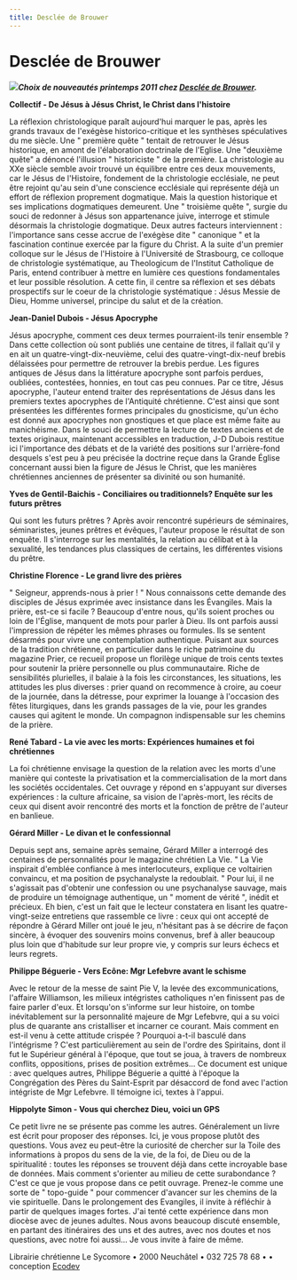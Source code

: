 ```yaml
---
title: Desclée de Brouwer
---
```


Desclée de Brouwer
==================

<span style="font-weight: bold;"><span style="font-style: italic;">![](/images/DDB.gif)Choix de nouveautés printemps 2011 chez [Desclée de Brouwer](http://www.rue-des-livres.com/editeurs/347/desclee_de_brouwer.html).</span></span>

<span style="font-weight: bold;">Collectif - De Jésus à Jésus Christ, le Christ dans l'histoire</span>

La réflexion christologique paraît aujourd'hui marquer le pas, après les grands travaux de l'exégèse historico-critique et les synthèses spéculatives du me siècle. Une " première quête " tentait de retrouver le Jésus historique, en amont de l'élaboration doctrinale de l'Eglise. Une "deuxième quête" a dénoncé l'illusion " historiciste " de la première. La christologie au XXe siècle semble avoir trouvé un équilibre entre ces deux mouvements, car le Jésus de l'Histoire, fondement de la christologie ecclésiale, ne peut être rejoint qu'au sein d'une conscience ecclésiale qui représente déjà un effort de réflexion proprement dogmatique. Mais la question historique et ses implications dogmatiques demeurent. Une " troisième quête ", surgie du souci de redonner à Jésus son appartenance juive, interroge et stimule désormais la christologie dogmatique. Deux autres facteurs interviennent : l'importance sans cesse accrue de l'exégèse dite " canonique " et la fascination continue exercée par la figure du Christ. A la suite d'un premier colloque sur le Jésus de l'Histoire à l'Université de Strasbourg, ce colloque de christologie systématique, au Theologicum de l'Institut Catholique de Paris, entend contribuer à mettre en lumière ces questions fondamentales et leur possible résolution. A cette fin, il centre sa réflexion et ses débats prospectifs sur le coeur de la christologie systématique : Jésus Messie de Dieu, Homme universel, principe du salut et de la création.

<span style="font-weight: bold;">Jean-Daniel Dubois - Jésus Apocryphe</span>

Jésus apocryphe, comment ces deux termes pourraient-ils tenir ensemble ? Dans cette collection où sont publiés une centaine de titres, il fallait qu'il y en ait un quatre-vingt-dix-neuvième, celui des quatre-vingt-dix-neuf brebis délaissées pour permettre de retrouver la brebis perdue. Les figures antiques de Jésus dans la littérature apocryphe sont parfois perdues, oubliées, contestées, honnies, en tout cas peu connues. Par ce titre, Jésus apocryphe, l'auteur entend traiter des représentations de Jésus dans les premiers textes apocryphes de l'Antiquité chrétienne. C'est ainsi que sont présentées les différentes formes principales du gnosticisme, qu'un écho est donné aux apocryphes non gnostiques et que place est même faite au manichéisme. Dans le souci de permettre la lecture de textes anciens et de textes originaux, maintenant accessibles en traduction, J-D Dubois restitue ici l'importance des débats et de la variété des positions sur l'arrière-fond desquels s'est peu à peu précisée la doctrine reçue dans la Grande Église concernant aussi bien la figure de Jésus le Christ, que les manières chrétiennes anciennes de présenter sa divinité ou son humanité.

<span style="font-weight: bold;">Yves de Gentil-Baichis - Conciliaires ou traditionnels? Enquête sur les futurs prêtres</span>

Qui sont les futurs prêtres ? Après avoir rencontré supérieurs de séminaires, séminaristes, jeunes prêtres et évêques, l'auteur propose le résultat de son enquête. Il s'interroge sur les mentalités, la relation au célibat et à la sexualité, les tendances plus classiques de certains, les différentes visions du prêtre.

<span style="font-weight: bold;">Christine Florence - Le grand livre des prières</span>

" Seigneur, apprends-nous à prier ! " Nous connaissons cette demande des disciples de Jésus exprimée avec insistance dans les Évangiles. Mais la prière, est-ce si facile ? Beaucoup d'entre nous, qu'ils soient proches ou loin de l'Église, manquent de mots pour parler à Dieu. Ils ont parfois aussi l'impression de répéter les mêmes phrases ou formules. Ils se sentent désarmés pour vivre une contemplation authentique. Puisant aux sources de la tradition chrétienne, en particulier dans le riche patrimoine du magazine Prier, ce recueil propose un florilège unique de trois cents textes pour soutenir la prière personnelle ou plus communautaire. Riche de sensibilités plurielles, il balaie à la fois les circonstances, les situations, les attitudes les plus diverses : prier quand on recommence à croire, au coeur de la journée, dans la détresse, pour exprimer la louange à l'occasion des fêtes liturgiques, dans les grands passages de la vie, pour les grandes causes qui agitent le monde. Un compagnon indispensable sur les chemins de la prière.

<span style="font-weight: bold;">René Tabard - La vie avec les morts: Expériences humaines et foi chrétiennes</span>

La foi chrétienne envisage la question de la relation avec les morts d'une manière qui conteste la privatisation et la commercialisation de la mort dans les sociétés occidentales. Cet ouvrage y répond en s'appuyant sur diverses expériences : la culture africaine, sa vision de l'après-mort, les récits de ceux qui disent avoir rencontré des morts et la fonction de prêtre de l'auteur en banlieue.

<span style="font-weight: bold;">Gérard Miller - Le divan et le confessionnal</span>

Depuis sept ans, semaine après semaine, Gérard Miller a interrogé des centaines de personnalités pour le magazine chrétien La Vie. " La Vie inspirait d'emblée confiance à mes interlocuteurs, explique ce voltairien convaincu, et ma position de psychanalyste la redoublait. " Pour lui, il ne s'agissait pas d'obtenir une confession ou une psychanalyse sauvage, mais de produire un témoignage authentique, un " moment de vérité ", inédit et précieux. Eh bien, c'est un fait que le lecteur constatera en lisant les quatre-vingt-seize entretiens que rassemble ce livre : ceux qui ont accepté de répondre à Gérard Miller ont joué le jeu, n'hésitant pas à se décrire de façon sincère, à évoquer des souvenirs moins convenus, bref à aller beaucoup plus loin que d'habitude sur leur propre vie, y compris sur leurs échecs et leurs regrets.

<span style="font-weight: bold;">Philippe Béguerie - Vers Ecône: Mgr Lefebvre avant le schisme</span>

Avec le retour de la messe de saint Pie V, la levée des excommunications, l'affaire Williamson, les milieux intégristes catholiques n'en finissent pas de faire parler d'eux. Et lorsqu'on s'informe sur leur histoire, on tombe inévitablement sur la personnalité majeure de Mgr Lefebvre, qui a su voici plus de quarante ans cristalliser et incarner ce courant. Mais comment en est-il venu à cette attitude crispée ? Pourquoi a-t-il basculé dans l'intégrisme ? C'est particulièrement au sein de l'ordre des Spiritains, dont il fut le Supérieur général à l'époque, que tout se joua, à travers de nombreux conflits, oppositions, prises de position extrêmes... Ce document est unique : avec quelques autres, Philippe Béguerie a quitté à l'époque la Congrégation des Pères du Saint-Esprit par désaccord de fond avec l'action intégriste de Mgr Lefebvre. Il témoigne ici, textes à l'appui.

<span style="font-weight: bold;">Hippolyte Simon - Vous qui cherchez Dieu, voici un GPS</span>

Ce petit livre ne se présente pas comme les autres. Généralement un livre est écrit pour proposer des réponses. Ici, je vous propose plutôt des questions. Vous avez eu peut-être la curiosité de chercher sur la Toile des informations à propos du sens de la vie, de la foi, de Dieu ou de la spiritualité : toutes les réponses se trouvent déjà dans cette incroyable base de données. Mais comment s'orienter au milieu de cette surabondance ? C'est ce que je vous propose dans ce petit ouvrage. Prenez-le comme une sorte de " topo-guide " pour commencer d'avancer sur les chemins de la vie spirituelle. Dans le prolongement des Evangiles, il invite à réfléchir à partir de quelques images fortes. J'ai tenté cette expérience dans mon diocèse avec de jeunes adultes. Nous avons beaucoup discuté ensemble, en partant des itinéraires des uns et des autres, avec nos doutes et nos questions, avec notre foi aussi... Je vous invite à faire de même.

Librairie chrétienne Le Sycomore • 2000 Neuchâtel • 032 725 78 68 •
• conception [Ecodev](http://ecodev.ch)
